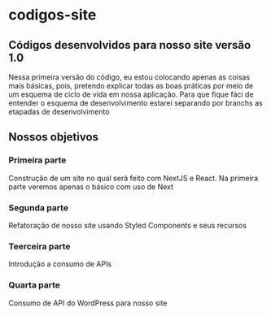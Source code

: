 # codigos-site
## Códigos desenvolvidos para nosso site versão 1.0
 Nessa primeira versão do código, eu estou colocando apenas as coisas mais básicas, pois, pretendo explicar todas as boas práticas por meio de um esquema de ciclo de vida em nossa aplicação. Para que fique fáci de entender o esquema de desenvolvimento estarei separando por branchs as etapadas de desenvolvimento

## Nossos objetivos

### Primeira parte
 Construção de um site no qual será feito com NextJS e React. Na primeira parte veremos apenas o básico com uso de Next
### Segunda parte
 Refatoração de nosso site usando Styled Components e seus recursos
### Teerceira parte
 Introdução a consumo de APIs
### Quarta parte
 Consumo de API do WordPress para nosso site 

